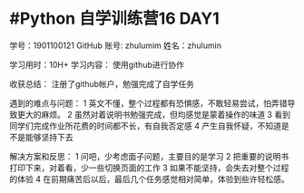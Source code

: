 #  #Python 自学训练营16 DAY1
学号：1901100121
GitHub 账号: zhulumim
姓名：zhulumin

学习用时：10H+
学习内容：
使用github进行协作

收获总结：
注册了github帐户，勉强完成了自学任务

遇到的难点与问题：
1 英文不懂，整个过程都有恐惧感，不敢轻易尝试，怕弄错导致更大的麻烦。
2 虽然对着说明书勉强完成，但均感觉是蒙着操作的味道
3 看到同学们完成作业所花费的时间都不长，有自我否定感
4 产生自我怀疑，不知道是不是能够坚持下去

解决方案和反思：
1 问吧，少考虑面子问题，主要目的是学习
2 把重要的说明书打印下来，对着看，少一些切换页面的工作
3 如果不能坚持，会失去对整个过程的体验
4 在前期痛苦后以后，最后几个任务感觉相对简单，体验到些许轻松感。

